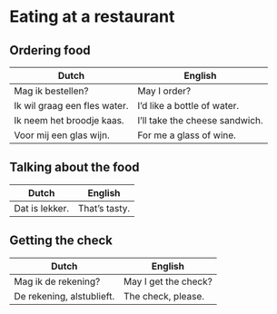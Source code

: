 # Eating at a restaurant

## Ordering food

| Dutch | English |
| ----- | ------- |
| Mag ik bestellen? | May I order? |
| Ik wil graag een fles water. | I’d like a bottle of water. |
| Ik neem het broodje kaas. | I’ll take the cheese sandwich. |
| Voor mij een glas wijn. | For me a glass of wine. |

## Talking about the food

| Dutch | English |
| ----- | ------- |
| Dat is lekker. | That’s tasty. |

## Getting the check

| Dutch | English |
| ----- | ------- |
| Mag ik de rekening? | May I get the check? |
| De rekening, alstublieft. | The check, please. |
